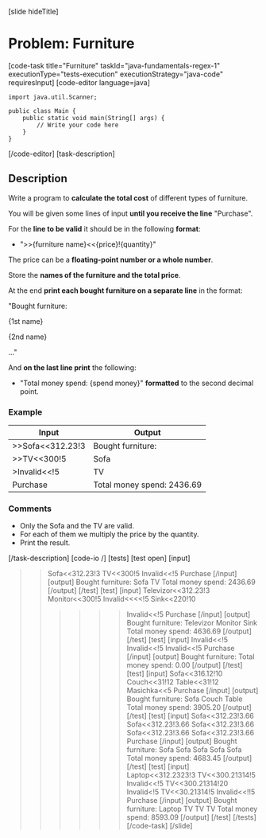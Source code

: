 [slide hideTitle]
# Problem: Furniture
[code-task title="Furniture" taskId="java-fundamentals-regex-1" executionType="tests-execution" executionStrategy="java-code" requiresInput]
[code-editor language=java]
```
import java.util.Scanner;

public class Main {
    public static void main(String[] args) {
        // Write your code here
    }
}
```
[/code-editor]
[task-description]
## Description
Write a program to **calculate the total cost** of different types of furniture.

You will be given some lines of input **until you receive the line** "Purchase". 

For the **line to be valid** it should be in the following **format**:
- ">>\{furniture name\}<<\{price\}!\{quantity\}"

The price can be a **floating-point number or a whole number**. 

Store the **names of the furniture and the total price**. 

At the end **print each bought furniture on a separate line** in the format:

"Bought furniture:

\{1st name\}

\{2nd name\}

…"

And **on the last line print** the following: 
- "Total money spend: \{spend money\}" **formatted** to the second decimal point.


### Example
| **Input** | **Output** |
| --- | --- |
| >>Sofa<<312.23!3 | Bought furniture: |
| >>TV<<300!5 | Sofa |
| >Invalid<<!5 | TV |
| Purchase | Total money spend: 2436.69 |

### Comments
- Only the Sofa and the TV are valid.
- For each of them we multiply the price by the quantity.
- Print the result.

[/task-description]
[code-io /]
[tests]
[test open]
[input]
>>Sofa<<312.23!3
>>TV<<300!5
>Invalid<<!5
Purchase
[/input]
[output]
Bought furniture:
Sofa
TV
Total money spend: 2436.69
[/output]
[/test]
[test]
[input]
>>Televizor<<312.23!3
>>Monitor<<300!5
>>Invalid<<<<!5
>>Sink<<220!10
>>>>>>Invalid<<!5
Purchase
[/input]
[output]
Bought furniture:
Televizor
Monitor
Sink
Total money spend: 4636.69
[/output]
[/test]
[test]
[input]
>Invalid<<!5
>Invalid<<!5
>Invalid<<!5
Purchase
[/input]
[output]
Bought furniture:
Total money spend: 0.00
[/output]
[/test]
[test]
[input]
>>Sofa<<316.12!10
>>Couch<<31!12
>>Table<<31!12
>Masichka<<5
Purchase
[/input]
[output]
Bought furniture:
Sofa
Couch
Table
Total money spend: 3905.20
[/output]
[/test]
[test]
[input]
>>Sofa<<312.23!3.66
>>Sofa<<312.23!3.66
>>Sofa<<312.23!3.66
>>Sofa<<312.23!3.66
>>Sofa<<312.23!3.66
Purchase
[/input]
[output]
Bought furniture:
Sofa
Sofa
Sofa
Sofa
Sofa
Total money spend: 4683.45
[/output]
[/test]
[test]
[input]
>>Laptop<<312.2323!3
>>TV<<300.21314!5
>Invalid<<!5
>>TV<<300.21314!20
>>Invalid<!5
>>TV<<30.21314!5
>>Invalid<<!!5
Purchase
[/input]
[output]
Bought furniture:
Laptop
TV
TV
TV
Total money spend: 8593.09
[/output]
[/test]
[/tests]
[/code-task]
[/slide]